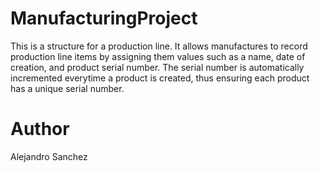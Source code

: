 # ManufacturingProject

This is a structure for a production line. It allows manufactures to record production line items by assigning them values such as a name, date of creation, and product serial number. The serial number is automatically incremented everytime a product is created, thus ensuring
each product has a unique serial number.

# Author
Alejandro Sanchez
